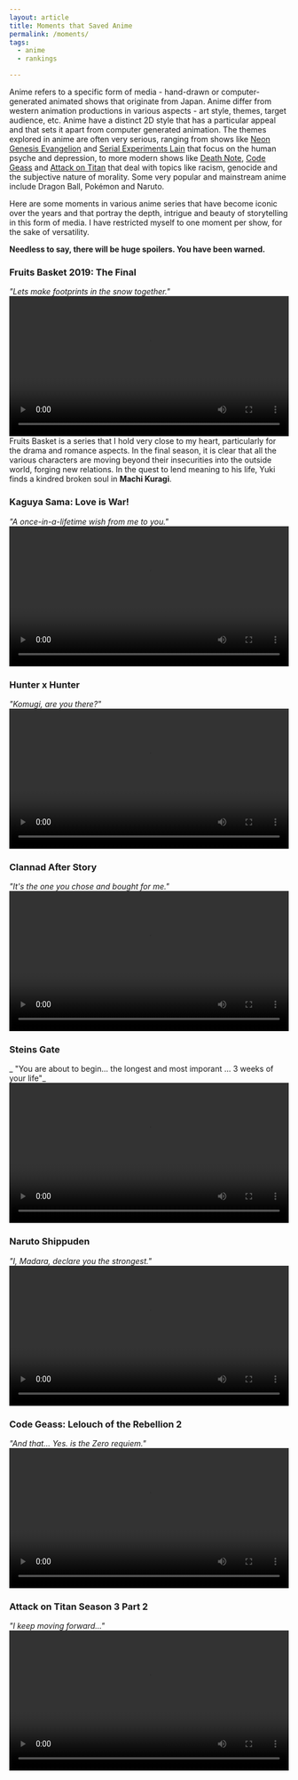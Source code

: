 ```yaml
---
layout: article
title: Moments that Saved Anime
permalink: /moments/
tags:
  - anime
  - rankings

---
```


Anime refers to a specific form of media - hand-drawn or computer-generated animated shows that originate from Japan. Anime differ from western animation productions in various aspects - art style, themes, target audience, etc. Anime have a distinct 2D style that has a particular appeal and that sets it apart from computer generated animation. The themes explored in anime are often very serious, ranging from shows like [Neon Genesis Evangelion](https://myanimelist.net/anime/30/Neon_Genesis_Evangelion) and [Serial Experiments Lain](https://myanimelist.net/anime/339/Serial_Experiments_Lain) that focus on the human psyche and depression, to more modern shows like [Death Note](https://myanimelist.net/anime/1535/Death_Note), [Code Geass](https://myanimelist.net/anime/1575/Code_Geass__Hangyaku_no_Lelouch) and [Attack on Titan](https://myanimelist.net/anime/16498/Shingeki_no_Kyojin) that deal with topics like racism, genocide and the subjective nature of morality. Some very popular and mainstream anime include Dragon Ball, Pokémon and Naruto. 

Here are some moments in various anime series that have become iconic over the years and that portray the depth, intrigue and beauty of storytelling in this form of media. I have restricted myself to one moment per show, for the sake of versatility. 

**Needless to say, there will be huge spoilers. You have been warned.**

### Fruits Basket 2019: The Final
_"Lets make footprints in the snow together."_
<video style="width:100%;" controls>
  <source src="/assets/videos/machi.mp4" type="video/mp4">
</video>
Fruits Basket is a series that I hold very close to my heart, particularly for the drama and romance aspects. In the final season, it is clear that all the various characters are moving beyond their insecurities into the outside world, forging new relations. In the quest to lend meaning to his life, Yuki finds a kindred broken soul in **Machi Kuragi**. 

### Kaguya Sama: Love is War!
_"A once-in-a-lifetime wish from me to you."_
<video style="width:100%;" controls>
  <source src="/assets/videos/stanford.mp4" type="video/mp4">
</video>

### Hunter x Hunter
_"Komugi, are you there?"_
<video style="width:100%;" controls>
  <source src="/assets/videos/name.mp4" type="video/mp4">
</video>

### Clannad After Story
_"It's the one you chose and bought for me."_
<video style="width:100%;" controls>
  <source src="/assets/videos/ushio-father.mp4" type="video/mp4">
</video>

### Steins Gate
_ "You are about to begin... the longest and most imporant ... 3 weeks of your life"_
<video style="width:100%;" controls>
  <source src="/assets/videos/weeks.mp4" type="video/mp4">
</video>

### Naruto Shippuden
_"I, Madara, declare you the strongest."_
<video style="width:100%;" controls>
  <source src="/assets/videos/predicted.mp4" type="video/mp4">
</video>

### Code Geass: Lelouch of the Rebellion 2
_"And that... Yes. is the Zero requiem."_
<video style="width:100%;" controls>
  <source src="/assets/videos/requiem.mp4" type="video/mp4">
</video>


### Attack on Titan Season 3 Part 2
_"I keep moving forward..."_
<video style="width:100%;" controls>
  <source src="/assets/videos/kruger.mp4" type="video/mp4">
</video>
